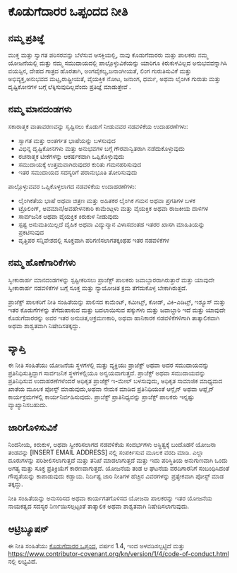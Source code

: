 
# ಕೊಡುಗೆದಾರರ ಒಪ್ಪಂದದ ನೀತಿ

## ನಮ್ಮ ಪ್ರತಿಜ್ಞೆ

ಮುಕ್ತ ಮತ್ತು ಸ್ವಾಗತ ಪರಿಸರವನ್ನು ಬೆಳೆಸುವ ಆಸಕ್ತಿಯಲ್ಲಿ, ನಾವು ಕೊಡುಗೆದಾರರು ಮತ್ತು ಪಾಲಕರು ನಮ್ಮ ಯೋಜನೆಯಲ್ಲಿ ಮತ್ತು ನಮ್ಮ ಸಮುದಾಯದಲ್ಲಿ ಪಾಲ್ಗೊಳ್ಳುವಿಕೆಯನ್ನು
ಯಾರಿಗೂ ಕಿರುಕುಳವಿಲ್ಲದ ಅನುಭವವನ್ನಾಗಿಸಿ ವಯಸ್ಸಿನ, ದೇಹದ ಗಾತ್ರದ ಹೊರತಾಗಿ, ಅಂಗವೈಕಲ್ಯ,ಜನಾಂಗೀಯತೆ, ಲಿಂಗ ಗುರುತಿಸುವಿಕೆ ಮತ್ತು ಅಭಿವ್ಯಕ್ತ,ಅನುಭವದ ಮಟ್ಟ,ರಾಷ್ಟ್ರೀಯತೆ, ವೈಯಕ್ತಿಕ ನೋಟ, ಜನಾಂಗ, ಧರ್ಮ, ಅಥವಾ ಲೈಂಗಿಕ ಗುರುತು ಮತ್ತು ದೃಷ್ಟಿಕೋನಗಳ ಬಗ್ಗೆ ಲೆಕ್ಕಿಸುವುದಿಲ್ಲವೆಂದು ಪ್ರತಿಜ್ಞೆ ಮಾಡುತ್ತೇವೆ .

## ನಮ್ಮ ಮಾನದಂಡಗಳು

ಸಕಾರಾತ್ಮಕ ವಾತಾವರಣವನ್ನು ಸೃಷ್ಟಿಸಲು ಕೊಡುಗೆ ನೀಡುವವರ ನಡವಳಿಕೆಯ ಉದಾಹರಣೆಗಳು:

* ಸ್ವಾಗತ ಮತ್ತು ಅಂತರ್ಗತ ಭಾಷೆಯನ್ನು ಬಳಸುವುದ
* ವಿಭಿನ್ನ ದೃಷ್ಟಿಕೋನಗಳು ಮತ್ತು ಅನುಭವಗಳ ಬಗ್ಗೆ ಗೌರವಾನ್ವಿತರಾಗಿ ನಡೆದುಕೊಳ್ಳುವುದು
* ರಚನಾತ್ಮಕ ಟೀಕೆಗಳನ್ನು ಆಕರ್ಷಕವಾಗಿ ಒಪ್ಪಿಕೊಳ್ಳುವುದು
* ಸಮುದಾಯಕ್ಕೆ ಉತ್ತಮವಾಗಿರುವುದರ ಕುರಿತು ಗಮನಹರಿಸುವುದ
* ಇತರ ಸಮುದಾಯದ ಸದಸ್ಯರಿಗೆ ಪರಾನುಭೂತಿ ತೋರಿಸುವುದು

ಪಾಲ್ಗೊಳ್ಳುವವರ ಒಪ್ಪಿಕೊಳ್ಳಲಾಗದ ನಡವಳಿಕೆಯ ಉದಾಹರಣೆಗಳು:

* ಲೈಂಗಿಕತೆಯ ಭಾಷೆ ಅಥವಾ ಚಿತ್ರಣ ಮತ್ತು ಅಹಿತಕರ ಲೈಂಗಿಕ ಗಮನ ಅಥವಾ ಪ್ರಗತಿಗಳ ಬಳಕ
* ಟ್ರೊಲಿಂಗ್, ಅವಮಾನ/ಅವಹೇಳನಕಾರಿ ಕಾಮೆಂಟ್ಗಳು ಮತ್ತು ವೈಯಕ್ತಿಕ ಅಥವಾ ರಾಜಕೀಯ ದಾಳಿಗಳ
* ಸಾರ್ವಜನಿಕ ಅಥವಾ ವೈಯಕ್ತಿಕ ಕಿರುಕುಳ ನೀಡುವುದು
* ಸ್ಪಷ್ಟ ಅನುಮತಿಯಿಲ್ಲದೆ ದೈಹಿಕ ಅಥವಾ ವಿದ್ಯುನ್ಮಾನ ವಿಳಾಸದಂತಹ ಇತರರ ಖಾಸಗಿ ಮಾಹಿತಿಯನ್ನು ಪ್ರಕಟಿಸುವುದ
* ವೃತ್ತಿಪರ ಸನ್ನಿವೇಶದಲ್ಲಿ ಸೂಕ್ತವಾಗಿ ಪರಿಗಣಿಸಲಾಗತಕ್ಕಂಥಹ ಇತರ ನಡವಳಿಕೆಗಳ

## ನಮ್ಮ ಹೊಣೆಗಾರಿಕೆಗಳು

ಸ್ವೀಕಾರಾರ್ಹ ಮಾನದಂಡಗಳನ್ನು ಸ್ಪಷ್ಟೀಕರಿಸಲು ಪ್ರಾಜೆಕ್ಟ್ ಪಾಲಕರು ಜವಾಬ್ದಾರರಾಗಿರುತ್ತಾರೆ ಮತ್ತು ಯಾವುದೇ ಸ್ವೀಕಾರಾರ್ಹ ನಡವಳಿಕೆಗಳ ಬಗ್ಗೆ ಸೂಕ್ತ ಮತ್ತು ನ್ಯಾಯೋಚಿತ ಕ್ರಮ ತೆಗೆದುಕೊಳ್ಳ ಬೇಕಾಗಿರುತ್ತದೆ.

ಪ್ರಾಜೆಕ್ಟ್ ಪಾಲಕರಿಗೆ ನೀತಿ ಸಂಹಿತೆಯನ್ನು ಪಾಲಿಸದ ಕಾಮೆಂಟ್, ಕಮೀಟ್ಸ್, ಕೋಡ್, ವಿಕಿ-ಎಡಿಟ್ಸ್, ಇಶ್ಯೂಸ್ ಮತ್ತು ಇತರ ಕೊಡುಗೆಗಳನ್ನು ತೆಗೆದುಹಾಕುವ ಮತ್ತು ಬದಲಾಯಿಸುವ ಹಕ್ಕುಗಳು ಮತ್ತು ಜವಾಬ್ದಾರಿ ಇದೆ ಮತ್ತು ಯಾವುದೇ ಕೊಡುಗೆದಾರರನ್ನು ಅವರ ಇತರ ಅನುಚಿತ,ಆಕ್ರಮಣಕಾರಿ, ಅಥವಾ ಹಾನಿಕಾರಕ  ನಡವಳಿಕೆಗಳಿಗಾಗಿ  ತಾತ್ಕಾಲಿಕವಾಗಿ ಅಥವಾ ಶಾಶ್ವತವಾಗಿ ನಿಷೇದಿಸತಕ್ಕದ್ದು.

## ವ್ಯಾಪ್ತಿ

ಈ ನೀತಿ ಸಂಹಿತೆಯು ಯೋಜನೆಯ ಸ್ಥಳಗಳಲ್ಲಿ ಮತ್ತು  ವ್ಯಕ್ತಿಯು ಪ್ರಾಜೆಕ್ಟ್ ಅಥವಾ ಅದರ ಸಮುದಾಯವನ್ನು ಪ್ರತಿನಿಧಿಸುತ್ತಿದ್ದಾಗ ಸಾರ್ವಜನಿಕ ಸ್ಥಳಗಳಲ್ಲಿಯೂ ಅನ್ವಯವಾಗುತ್ತದೆ. ಪ್ರಾಜೆಕ್ಟ್ ಅಥವಾ ಸಮುದಾಯವನ್ನು ಪ್ರತಿನಿಧಿಸುವ ಉದಾಹರಣೆಗಳೆಂದರೆ ಅಧಿಕೃತ ಪ್ರಾಜೆಕ್ಟ್ ಇ-ಮೇಲ್ ಬಳಸುವುದು, ಅಧಿಕೃತ ಸಾಮಾಜಿಕ ಮಾಧ್ಯಮದ ಖಾತೆಯ ಮೂಲಕ ಪೋಸ್ಟ್ ಮಾಡುವುದು,ಅಥವಾ ನೇಮಕ  ಮಾಡಿದ ಪ್ರತಿನಿಧಿಯಂತೆ  ಆನ್ಲೈನ್ ಅಥವಾ ಆಫ್ಲೈನ್ ಕಾರ್ಯಕ್ರಮಗಳಲ್ಲಿ ಕಾರ್ಯನಿರ್ವಹಿಸುವುದು. ಪ್ರಾಜೆಕ್ಟ್ ಪ್ರಾತಿನಿಧ್ಯವನ್ನು ಪ್ರಾಜೆಕ್ಟ್ ಪಾಲಕರು ಇನ್ನಷ್ಟು ವ್ಯಾಖ್ಯಾನಿಸಬಹುದು.

## ಜಾರಿಗೊಳಿಸುವಿಕೆ

ನಿಂದನೀಯ, ಕಿರುಕುಳ, ಅಥವಾ ಸ್ವೀಕರಿಸಲಾಗದ ನಡವಳಿಕೆಯ ಸಂದರ್ಭಗಳು ಅಸ್ಥಿತ್ವಕ್ಕೆ ಬಂದೊಡನೆ ಯೋಜನಾ ತಂಡವನ್ನು [INSERT EMAIL ADDRESS] ನಲ್ಲಿ ಸಂಪರ್ಕಿಸುವ ಮೂಲಕ ವರದಿ ಮಾಡಿ. ಎಲ್ಲಾ ದೂರುಗಳನ್ನು ಪರಿಶೀಲಿಸಲಾಗುತ್ತದೆ ಮತ್ತು ತನಿಖೆ ಮಾಡಲಾಗುತ್ತದೆ ಮತ್ತು ಇದು ಪರಿಸ್ಥಿತಿಯ ಅನುಗುಣವಾಗಿ ಒಂದು ಅಗತ್ಯ ಮತ್ತು ಸೂಕ್ತ ಪ್ರತಿಕ್ರಿಯೆಗೆ ಕಾರಣವಾಗುತ್ತದೆ. ಯೋಜನೆಯ ತಂಡ ಆ ಘಟನೆಯ ವರದಿಗಾರನಿಗೆ ಸಂಬಂಧಿಸಿದಂತೆ ಗೌಪ್ಯತೆಯನ್ನು ಕಾಪಾಡುವುದು  ಕಡ್ಡಾಯ. ನಿರ್ದಿಷ್ಟ ಜಾರಿ ನೀತಿಗಳ ಹೆಚ್ಚಿನ ವಿವರಗಳನ್ನು ಪ್ರತ್ಯೇಕವಾಗಿ ಪೋಸ್ಟ್ ಮಾಡ ತಕ್ಕದ್ದು.

ನೀತಿ ಸಂಹಿತೆಯನ್ನು ಅನುಸರಿಸದ ಅಥವಾ ಕಾರ್ಯಗತಗೊಳಿಸದ ಯೋಜನಾ ಪಾಲಕರನ್ನು
ಇತರ ಯೋಜನೆಯ ನಾಯಕತ್ವದ ಸದಸ್ಯರ ನಿರ್ಣಯಿಸಲ್ಪಟ್ಟಂತೆ ತಾತ್ಕಾಲಿಕ ಅಥವಾ ಶಾಶ್ವತವಾಗಿ ನಿಷೇದಿಸಲಾಗುವುದು.

## ಆಟ್ರಿಬ್ಯೂಷನ್

ಈ ನೀತಿ ಸಂಹಿತೆಯು [ಕೊಡುಗೆದಾರರ ಒಪ್ಪಂದ][ಮುಖಪುಟ], ವರ್ಷನ 1.4, ಇಂದ ಅಳವಡಿಸಲ್ಪಟ್ಟಿದೆ ಮತ್ತು https://www.contributor-covenant.org/kn/version/1/4/code-of-conduct.html ನಲ್ಲಿ ಲಭ್ಯವಿದೆ.

[ಮುಖಪುಟ]: https://www.contributor-covenant.org
